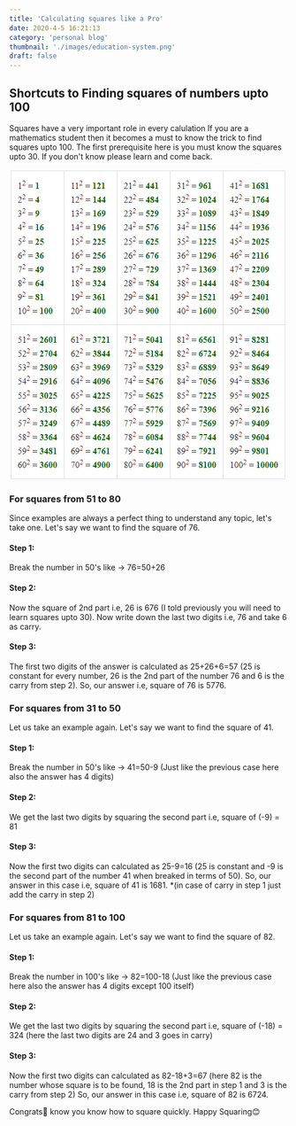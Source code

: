 ```yaml
---
title: 'Calculating squares like a Pro'
date: 2020-4-5 16:21:13
category: 'personal blog'
thumbnail: './images/education-system.png'
draft: false
---
```



## Shortcuts to Finding squares of numbers upto 100

Squares have a very important role in every calulation If you are a mathematics student then it becomes a must to know the trick to find squares upto 100. The first prerequisite here is you must know the squares upto 30. If you don't know please learn and come back.

![](./images/square_table_2.png)

### For squares from 51 to 80
Since examples are always a perfect thing to understand any topic, let's take one. Let's say we want to find the square of 76.
#### Step 1:
Break the number in 50's like -> 76=50+26
#### Step 2:
Now the square of 2nd part i.e, 26 is 676 (I told previously you will need to learn squares upto 30). Now write down the last two digits i.e, 76 and take 6 as carry.
#### Step 3:
The first two digits of the answer is calculated as 25+26+6=57 (25 is constant for every number, 26 is the 2nd part of the number 76 and 6 is the carry from step 2).
So, our answer i.e, square of 76 is 5776.

### For squares from 31 to 50
Let us take an example again. Let's say we want to find the square of 41.
#### Step 1:
Break the number in 50's like -> 41=50-9 (Just like the previous case here also the answer has 4 digits)
#### Step 2:
We get the last two digits by squaring the second part i.e, square of (-9) = 81
#### Step 3:
Now the first two digits can calculated as 25-9=16 (25 is constant and -9 is the second part of the number 41 when breaked in terms of 50).
So, our answer in this case i.e, square of 41 is 1681. *(in case of carry in step 1 just add the carry in step 2)


### For squares from 81 to 100
Let us take an example again. Let's say we want to find the square of 82.
#### Step 1:
Break the number in 100's like -> 82=100-18 (Just like the previous case here also the answer has 4 digits except 100 itself)
#### Step 2:
We get the last two digits by squaring the second part i.e, square of (-18) = 324 (here the last two digits are 24 and 3 goes in carry)
#### Step 3:
Now the first two digits can calculated as 82-18+3=67 (here 82 is the number whose square is to be found, 18 is the 2nd part in step 1 and 3 is the carry from step 2)
So, our answer in this case i.e, square of 82 is 6724.

Congrats🎉 know you know how to square quickly.
Happy Squaring😊
